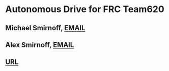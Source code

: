 # Autonomous Drive for FRC Team620
## Michael Smirnoff, [EMAIL](mishsmff@gmail.com)
## Alex Smirnoff, [EMAIL](alexsmff@gmail.com)

## [URL](http://galacticbubble.com/robecs/frc/)

